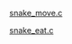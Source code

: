 [snake_move.c](https://github.com/lichengyang1/lcy-homework/blob/gh-pages/snake_move.c)

[snake_eat.c](https://github.com/lichengyang1/lcy-homework/blob/gh-pages/snake_eat.c)